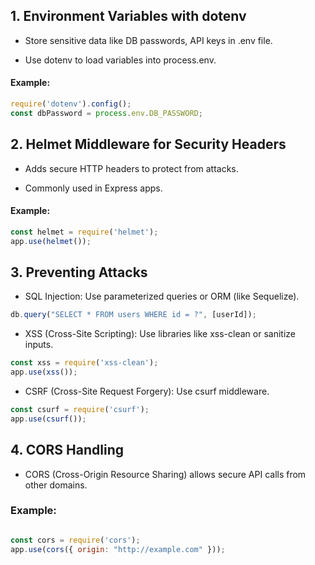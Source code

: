 ## 1. Environment Variables with dotenv

- Store sensitive data like DB passwords, API keys in .env file.

- Use dotenv to load variables into process.env.

#### Example:

```js
require('dotenv').config();
const dbPassword = process.env.DB_PASSWORD;

```

## 2. Helmet Middleware for Security Headers

- Adds secure HTTP headers to protect from attacks.

- Commonly used in Express apps.
#### Example:

```js
const helmet = require('helmet');
app.use(helmet());
```

## 3. Preventing Attacks

- SQL Injection: Use parameterized queries or ORM (like Sequelize).

```js
db.query("SELECT * FROM users WHERE id = ?", [userId]);
```

- XSS (Cross-Site Scripting): Use libraries like xss-clean or sanitize inputs.

```js
const xss = require('xss-clean');
app.use(xss());
```
- CSRF (Cross-Site Request Forgery): Use csurf middleware.
```js
const csurf = require('csurf');
app.use(csurf());
```
## 4. CORS Handling

- CORS (Cross-Origin Resource Sharing) allows secure API calls from other domains.

### Example:

```js

const cors = require('cors');
app.use(cors({ origin: "http://example.com" }));

```